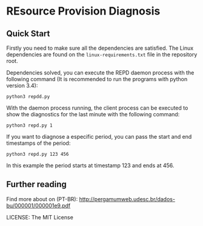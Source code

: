 # REsource Provision Diagnosis

## Quick Start

Firstly you need to make sure all the dependencies are satisfied. The Linux dependencies are found on the `linux-requirements.txt` file in the repository root.

Dependencies solved, you can execute the REPD daemon process with the following command (It is recommended to run the programs with python version 3.4):
```
python3 repdd.py
```

With the daemon process running, the client process can be executed to show the diagnostics for the last minute with the following command:
```
python3 repd.py 1
```

If you want to diagnose a especific period, you can pass the start and end timestamps of the period:
```
python3 repd.py 123 456
```
In this example the period starts at timestamp 123 and ends at 456.

## Further reading

Find more about on (PT-BR): http://pergamumweb.udesc.br/dados-bu/000001/000001e9.pdf


LICENSE: The MIT License
